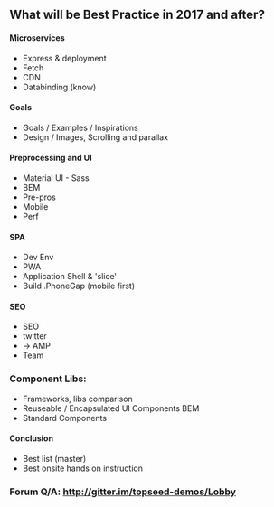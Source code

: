 ## What will be Best Practice in 2017 and after?

#### Microservices
- Express & deployment
- Fetch
- CDN
- Databinding (know)

#### Goals
- Goals / Examples / Inspirations
- Design / Images, Scrolling and parallax

#### Preprocessing and UI
- Material UI - Sass
- BEM
- Pre-pros
- Mobile 
- Perf

#### SPA
- Dev Env
- PWA
- Application Shell & 'slice'
- Build .PhoneGap (mobile first)

#### SEO
- SEO
- twitter
- -> AMP 
- Team

### Component Libs:
- Frameworks, libs comparison
- Reuseable / Encapsulated UI Components BEM
- Standard Components

#### Conclusion 
- Best list  (master)
- Best onsite hands on instruction 
### Forum Q/A: http://gitter.im/topseed-demos/Lobby


